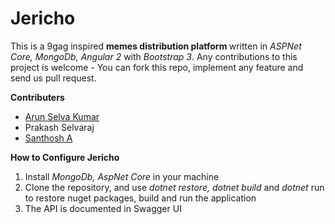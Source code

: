 # Jericho

This is a 9gag inspired <b> memes distribution platform </b> written in <i>ASPNet Core, MongoDb, Angular 2 </i> with <i>Bootstrap 3</i>.  Any contributions to this project is welcome - You can fork this repo, implement any feature and send us pull request.

<b> Contributers <br /> </b>
<ul>
    <li> <a href="https://github.com/arunselvakumar">Arun Selva Kumar </a> </li>
    <li> Prakash Selvaraj </li>
    <li> <a href="https://github.com/SanthoshAthimoolam">Santhosh A </a></li>
</ul>

<b> How to Configure Jericho </b>
<ol>
    <li> Install <i>MongoDb, AspNet Core </i>in your machine </li>
    <li> Clone the repository, and use <i>dotnet restore, dotnet build</i> and <i>dotnet</i> run to restore nuget packages, build and run the application </li>
    <li> The API is documented in Swagger UI </li>
</ol>

